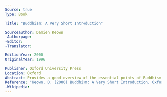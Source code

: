 ```yaml
---
Source: true
Type: Book

Title: "Buddhism: A Very Short Introduction"

Sourceauthor: Damien Keown
-Authorpage:
-Editor:
-Translator:

EditionYear: 2000
OriginalYear: 1996

Publisher: Oxford University Press
Location: Oxford
Abstract: Provides a good overview of the essential points of Buddhism.
Reference: "Keown, D. (2000) Buddhism: A Very Short Introduction, Oxford University Press, Oxford."
-Wikipedia:
---
```

